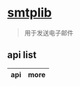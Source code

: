# [smtplib](https://docs.python.org/zh-cn/3/library/smtplib.html)

> 用于发送电子邮件

## api list

| api | more |
| --- | ---- |
